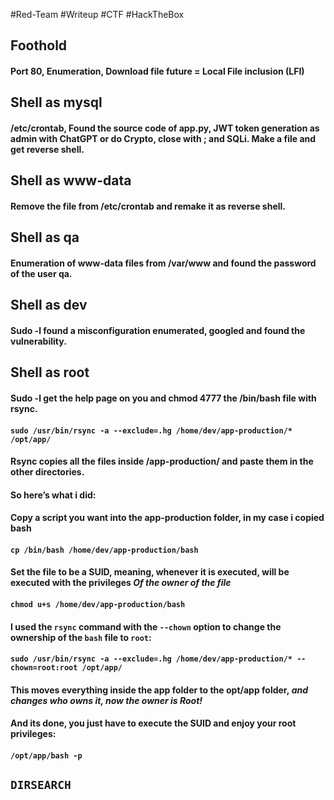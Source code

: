 #Red-Team #Writeup #CTF #HackTheBox


## Foothold

#### Port 80, Enumeration, Download file future = Local File inclusion (LFI)




## Shell as mysql

#### /etc/crontab, Found the source code of app.py, JWT token generation as admin with ChatGPT or do Crypto, close with ; and SQLi. Make a file and get reverse shell.




## Shell as www-data

#### Remove the file from /etc/crontab and remake it as reverse shell.




## Shell as qa

#### Enumeration of www-data files from /var/www and found the password of the user qa.




## Shell as dev

#### Sudo -l found a misconfiguration enumerated, googled and found the vulnerability.



## Shell as root 

#### Sudo -l get the help page on you and chmod 4777 the /bin/bash file with rsync.

#### `sudo /usr/bin/rsync -a --exclude=.hg /home/dev/app-production/* /opt/app/`  


#### Rsync copies all the files inside /app-production/ and paste them in the other directories.


#### So here’s what i did:  
#### Copy a script you want into the app-production folder, in my case i copied bash  
#### `cp /bin/bash /home/dev/app-production/bash`  


#### Set the file to be a SUID, meaning, whenever it is executed, will be executed with the privileges _**Of the owner of the file**_  
#### `chmod u+s /home/dev/app-production/bash`  


#### I used the `rsync` command with the `--chown` option to change the ownership of the `bash` file to `root`:  

#### `sudo /usr/bin/rsync -a --exclude=.hg /home/dev/app-production/* --chown=root:root /opt/app/`


#### This moves everything inside the app folder to the opt/app folder, _**and changes who owns it, now the owner is Root!**_  


#### And its done, you just have to execute the SUID and enjoy your root privileges:  
#### `/opt/app/bash -p`




## `DIRSEARCH`